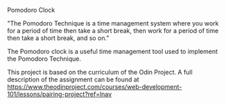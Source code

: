 Pomodoro Clock

"The Pomodoro Technique is a time management system where you work for a period of time then take a short break, then work for a period of time then take a short break, and so on."

The Pomodoro clock is a useful time management tool used to implement the Pomodoro Technique.

This project is based on the curriculum of the Odin Project. A full description of the assignment can be found at https://www.theodinproject.com/courses/web-development-101/lessons/pairing-project?ref=lnav